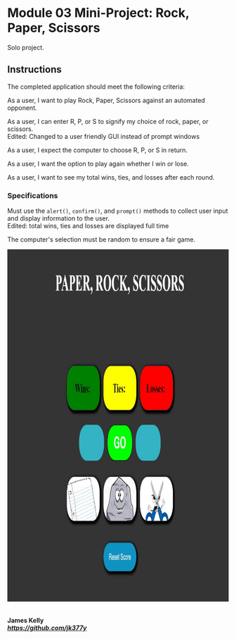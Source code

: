 # Module 03 Mini-Project: Rock, Paper, Scissors

Solo project.
## Instructions

The completed application should meet the following criteria:

As a user, I want to play Rock, Paper, Scissors against an automated opponent.

As a user, I can enter R, P, or S to signify my choice of rock, paper, or scissors.<br>
Edited: Changed to a user friendly GUI instead of prompt windows

As a user, I expect the computer to choose R, P, or S in return.

As a user, I want the option to play again whether I win or lose.

As a user, I want to see my total wins, ties, and losses after each round.

### Specifications

Must use the `alert()`, `confirm()`, and `prompt()` methods to collect user input and display information to the user.<br>
Edited:  total wins, ties and losses are displayed full time

The computer's selection must be random to ensure a fair game.


<img src="assets\images\rockPaperScissors.jpg" alt="deployed application screenshot" width=800 height=800>


<br>**James Kelly**
<br>***https://github.com/jk377y***
